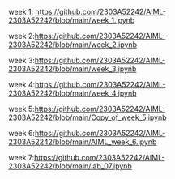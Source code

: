 week 1: https://github.com/2303A52242/AIML-2303A52242/blob/main/week_1.ipynb

week 2:https://github.com/2303A52242/AIML-2303A52242/blob/main/week_2.ipynb

 week 3:https://github.com/2303A52242/AIML-2303A52242/blob/main/week_3.ipynb

 week 4:https://github.com/2303A52242/AIML-2303A52242/blob/main/week_4.ipynb

 week 5:https://github.com/2303A52242/AIML-2303A52242/blob/main/Copy_of_week_5.ipynb

 week 6:https://github.com/2303A52242/AIML-2303A52242/blob/main/AIML_week_6.ipynb

 week 7:https://github.com/2303A52242/AIML-2303A52242/blob/main/lab_07.ipynb
 
 

 
